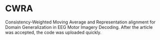 # CWRA
Consistency-Weighted Moving Average and Representation alignment for Domain Generalization in EEG Motor Imagery Decoding.
After the article was accepted, the code was uploaded quickly.
